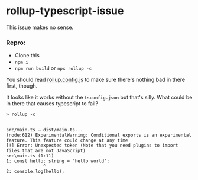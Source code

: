 # rollup-typescript-issue

This issue makes no sense.

### Repro:

- Clone this
- `npm i`
- `npm run build` or `npx rollup -c`

You should read [rollup.config.js](./rollup.config.js) to make sure there's
nothing bad in there first, though.

It looks like it works without the `tsconfig.json` but that's silly.
What could be in there that causes typescript to fail?

```
> rollup -c


src/main.ts → dist/main.ts...
(node:612) ExperimentalWarning: Conditional exports is an experimental feature. This feature could change at any time
[!] Error: Unexpected token (Note that you need plugins to import files that are not JavaScript)
src\main.ts (1:11)
1: const hello: string = "hello world";
              ^
2: console.log(hello);
```

